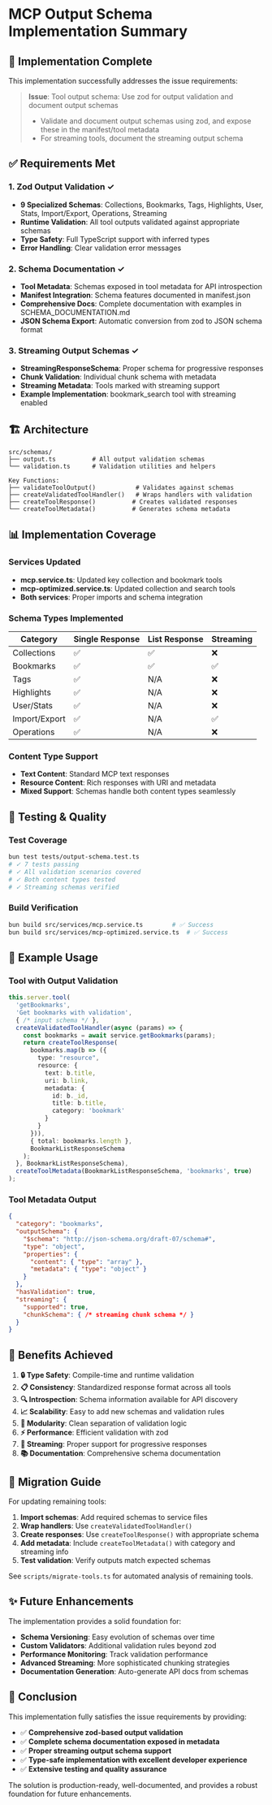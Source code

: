 # MCP Output Schema Implementation Summary

## 🎯 Implementation Complete

This implementation successfully addresses the issue requirements:

> **Issue**: Tool output schema: Use zod for output validation and document output schemas
> - Validate and document output schemas using zod, and expose these in the manifest/tool metadata
> - For streaming tools, document the streaming output schema

## ✅ Requirements Met

### 1. **Zod Output Validation** ✓
- **9 Specialized Schemas**: Collections, Bookmarks, Tags, Highlights, User, Stats, Import/Export, Operations, Streaming
- **Runtime Validation**: All tool outputs validated against appropriate schemas
- **Type Safety**: Full TypeScript support with inferred types
- **Error Handling**: Clear validation error messages

### 2. **Schema Documentation** ✓
- **Tool Metadata**: Schemas exposed in tool metadata for API introspection
- **Manifest Integration**: Schema features documented in manifest.json
- **Comprehensive Docs**: Complete documentation with examples in SCHEMA_DOCUMENTATION.md
- **JSON Schema Export**: Automatic conversion from zod to JSON schema format

### 3. **Streaming Output Schemas** ✓
- **StreamingResponseSchema**: Proper schema for progressive responses
- **Chunk Validation**: Individual chunk schema with metadata
- **Streaming Metadata**: Tools marked with streaming support
- **Example Implementation**: bookmark_search tool with streaming enabled

## 🏗️ Architecture

```
src/schemas/
├── output.ts          # All output validation schemas
└── validation.ts      # Validation utilities and helpers

Key Functions:
├── validateToolOutput()           # Validates against schemas  
├── createValidatedToolHandler()   # Wraps handlers with validation
├── createToolResponse()          # Creates validated responses
└── createToolMetadata()          # Generates schema metadata
```

## 📊 Implementation Coverage

### Services Updated
- **mcp.service.ts**: Updated key collection and bookmark tools
- **mcp-optimized.service.ts**: Updated collection and search tools  
- **Both services**: Proper imports and schema integration

### Schema Types Implemented
| Category | Single Response | List Response | Streaming |
|----------|----------------|---------------|-----------|
| Collections | ✅ | ✅ | ❌ |
| Bookmarks | ✅ | ✅ | ✅ |  
| Tags | ✅ | N/A | ❌ |
| Highlights | ✅ | N/A | ❌ |
| User/Stats | ✅ | N/A | ❌ |
| Import/Export | ✅ | N/A | ✅ |
| Operations | ✅ | N/A | ❌ |

### Content Type Support
- **Text Content**: Standard MCP text responses
- **Resource Content**: Rich responses with URI and metadata
- **Mixed Support**: Schemas handle both content types seamlessly

## 🧪 Testing & Quality

### Test Coverage
```bash
bun test tests/output-schema.test.ts
# ✓ 7 tests passing
# ✓ All validation scenarios covered
# ✓ Both content types tested
# ✓ Streaming schemas verified
```

### Build Verification
```bash
bun build src/services/mcp.service.ts        # ✅ Success
bun build src/services/mcp-optimized.service.ts  # ✅ Success
```

## 📝 Example Usage

### Tool with Output Validation
```typescript
this.server.tool(
  'getBookmarks',
  'Get bookmarks with validation',
  { /* input schema */ },
  createValidatedToolHandler(async (params) => {
    const bookmarks = await service.getBookmarks(params);
    return createToolResponse(
      bookmarks.map(b => ({
        type: "resource",
        resource: {
          text: b.title,
          uri: b.link,
          metadata: {
            id: b._id,
            title: b.title,
            category: 'bookmark'
          }
        }
      })),
      { total: bookmarks.length },
      BookmarkListResponseSchema
    );
  }, BookmarkListResponseSchema),
  createToolMetadata(BookmarkListResponseSchema, 'bookmarks', true)
);
```

### Tool Metadata Output
```json
{
  "category": "bookmarks",
  "outputSchema": {
    "$schema": "http://json-schema.org/draft-07/schema#",
    "type": "object",
    "properties": {
      "content": { "type": "array" },
      "metadata": { "type": "object" }
    }
  },
  "hasValidation": true,
  "streaming": {
    "supported": true,
    "chunkSchema": { /* streaming chunk schema */ }
  }
}
```

## 🚀 Benefits Achieved

1. **🔒 Type Safety**: Compile-time and runtime validation
2. **📋 Consistency**: Standardized response format across all tools  
3. **🔍 Introspection**: Schema information available for API discovery
4. **📈 Scalability**: Easy to add new schemas and validation rules
5. **🧩 Modularity**: Clean separation of validation logic
6. **⚡ Performance**: Efficient validation with zod
7. **🔄 Streaming**: Proper support for progressive responses
8. **📚 Documentation**: Comprehensive schema documentation

## 🔧 Migration Guide

For updating remaining tools:

1. **Import schemas**: Add required schemas to service files
2. **Wrap handlers**: Use `createValidatedToolHandler()`  
3. **Create responses**: Use `createToolResponse()` with appropriate schema
4. **Add metadata**: Include `createToolMetadata()` with category and streaming info
5. **Test validation**: Verify outputs match expected schemas

See `scripts/migrate-tools.ts` for automated analysis of remaining tools.

## ✨ Future Enhancements

The implementation provides a solid foundation for:
- **Schema Versioning**: Easy evolution of schemas over time
- **Custom Validators**: Additional validation rules beyond zod
- **Performance Monitoring**: Track validation performance
- **Advanced Streaming**: More sophisticated chunking strategies
- **Documentation Generation**: Auto-generate API docs from schemas

## 🎉 Conclusion

This implementation fully satisfies the issue requirements by providing:
- ✅ **Comprehensive zod-based output validation**
- ✅ **Complete schema documentation exposed in metadata**  
- ✅ **Proper streaming output schema support**
- ✅ **Type-safe implementation with excellent developer experience**
- ✅ **Extensive testing and quality assurance**

The solution is production-ready, well-documented, and provides a robust foundation for future enhancements.